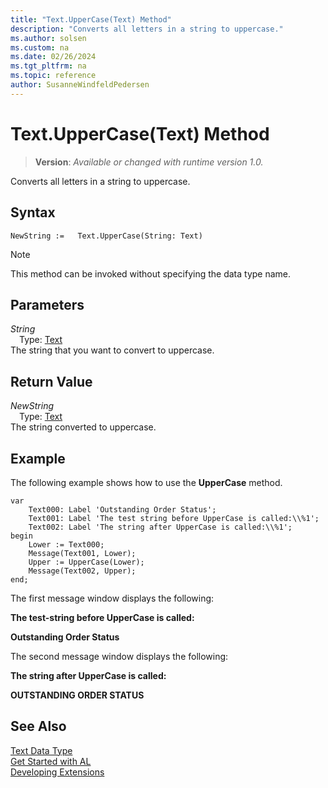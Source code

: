 ```yaml
---
title: "Text.UpperCase(Text) Method"
description: "Converts all letters in a string to uppercase."
ms.author: solsen
ms.custom: na
ms.date: 02/26/2024
ms.tgt_pltfrm: na
ms.topic: reference
author: SusanneWindfeldPedersen
---
```

[//]: # (START>DO_NOT_EDIT)
[//]: # (IMPORTANT:Do not edit any of the content between here and the END>DO_NOT_EDIT.)
[//]: # (Any modifications should be made in the .xml files in the ModernDev repo.)
# Text.UpperCase(Text) Method
> **Version**: _Available or changed with runtime version 1.0._

Converts all letters in a string to uppercase.


## Syntax
```AL
NewString :=   Text.UpperCase(String: Text)
```
> [!NOTE]
> This method can be invoked without specifying the data type name.
## Parameters
*String*  
&emsp;Type: [Text](text-data-type.md)  
The string that you want to convert to uppercase.  


## Return Value
*NewString*  
&emsp;Type: [Text](text-data-type.md)  
The string converted to uppercase.


[//]: # (IMPORTANT: END>DO_NOT_EDIT)

## Example  
 The following example shows how to use the **UpperCase** method.  
  
```al
var
    Text000: Label 'Outstanding Order Status';  
    Text001: Label 'The test string before UpperCase is called:\\%1';  
    Text002: Label 'The string after UpperCase is called:\\%1';  
begin
    Lower := Text000;  
    Message(Text001, Lower);  
    Upper := UpperCase(Lower);  
    Message(Text002, Upper);  
end;
```  
  
 The first message window displays the following:  
  
 **The test-string before UpperCase is called:**  
  
 **Outstanding Order Status**  
  
 The second message window displays the following:  
  
 **The string after UpperCase is called:**  
  
 **OUTSTANDING ORDER STATUS**  

## See Also
[Text Data Type](text-data-type.md)  
[Get Started with AL](../../devenv-get-started.md)  
[Developing Extensions](../../devenv-dev-overview.md)